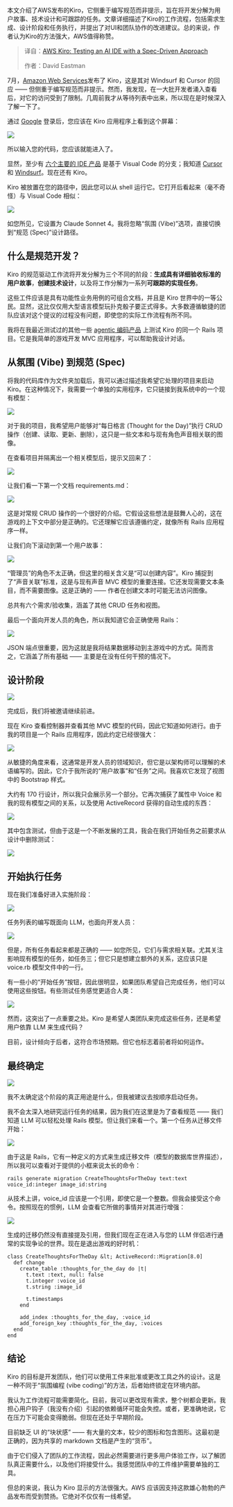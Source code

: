 <!--
title: AWS Kiro：用规格驱动方法测试 AI IDE
cover: https://cdn.thenewstack.io/media/2025/09/09235ce3-tandem-x-visuals-fzooxr2auvi-unsplashb.jpg
summary: 本文介绍了AWS发布的Kiro，它侧重于编写规范而非提示，旨在将开发分解为用户故事、技术设计和可跟踪的任务。文章详细描述了Kiro的工作流程，包括需求生成、设计阶段和任务执行，并提出了对UI和团队协作的改进建议。总的来说，作者认为Kiro的方法强大，AWS值得称赞。
-->

本文介绍了AWS发布的Kiro，它侧重于编写规范而非提示，旨在将开发分解为用户故事、技术设计和可跟踪的任务。文章详细描述了Kiro的工作流程，包括需求生成、设计阶段和任务执行，并提出了对UI和团队协作的改进建议。总的来说，作者认为Kiro的方法强大，AWS值得称赞。

> 译自：[AWS Kiro: Testing an AI IDE with a Spec-Driven Approach](https://thenewstack.io/aws-kiro-testing-an-ai-ide-with-a-spec-driven-approach/)
> 
> 作者：David Eastman

7月，[Amazon Web Services](https://aws.amazon.com/?utm_content=inline+mention)发布了 Kiro，这是其对 Windsurf 和 Cursor 的回应 —— 但侧重于编写规范而非提示。然而，我发现，在一大批开发者涌入查看后，对它的访问受到了限制。几周前我才从等待列表中出来，所以现在是时候深入了解一下了。

通过 [Google](https://cloud.google.com/?utm_content=inline+mention) 登录后，您应该在 Kiro 应用程序上看到这个屏幕：

[![](https://cdn.thenewstack.io/media/2025/09/875b3758-image-1024x921.png)](https://cdn.thenewstack.io/media/2025/09/875b3758-image-1024x921.png)

所以输入您的代码，您应该就能进入了。

显然，至少有 [六个主要的 IDE 产品](https://visualstudiomagazine.com/articles/2025/07/21/forked-again-awss-kiro-latest-ai-assistant-based-on-vs-code.aspx) 是基于 Visual Code 的分支；我知道 [Cursor](https://thenewstack.io/using-cursor-ai-as-part-of-your-development-workflow/) 和 [Windsurf](https://thenewstack.io/windsurf-an-agentic-ide-that-thinks-and-codes-with-you/)。现在还有 Kiro。

Kiro 被放置在您的路径中，因此您可以从 shell 运行它。它打开后看起来（毫不奇怪）与 Visual Code 相似：

[![](https://cdn.thenewstack.io/media/2025/09/d076719d-image-1-1024x766.png)](https://cdn.thenewstack.io/media/2025/09/d076719d-image-1-1024x766.png)

如您所见，它设置为 Claude Sonnet 4。我将忽略“氛围 (Vibe)”选项，直接切换到“规范 (Spec)”设计路径。

## 什么是规范开发？

Kiro 的规范驱动工作流将开发分解为三个不同的阶段：**生成具有详细验收标准的用户故事**，**创建技术设计**，以及将工作分解为一系列**可跟踪的实现任务**。

这些工件应该是具有功能性业务用例的可组合文档，并且是 Kiro 世界中的一等公民。显然，这比仅仅用大型语言模型玩扑克骰子要正式得多。大多数遵循敏捷的团队应该对这个提议的过程没有问题，即使您的实际工作流程有所不同。

我将在我最近测试过的其他一些 [agentic 编码产品](https://thenewstack.io/developer-walk-through-of-auggie-cli-an-agentic-terminal-app/) 上测试 Kiro 的同一个 Rails 项目。它是我简单的游戏开发 MVC 应用程序，可以帮助我设计对话。

## 从氛围 (Vibe) 到规范 (Spec)

将我的代码库作为文件夹加载后，我可以通过描述我希望它处理的项目来启动 Kiro。在这种情况下，我需要一个单独的实用程序，它只链接到我系统中的一个现有模型：

[![](https://cdn.thenewstack.io/media/2025/09/b5b5c1b1-image-2.png)](https://cdn.thenewstack.io/media/2025/09/b5b5c1b1-image-2.png)

对于我的项目，我希望用户能够对“每日格言 (Thought for the Day)”执行 CRUD 操作（创建、读取、更新、删除），这只是一些文本和与现有角色声音相关联的图像。

在查看项目并隔离出一个相关模型后，提示又回来了：

[![](https://cdn.thenewstack.io/media/2025/09/5ecee2c1-image-3-600x1024.png)](https://cdn.thenewstack.io/media/2025/09/5ecee2c1-image-3-600x1024.png)

让我们看一下第一个文档 requirements.md：

[![](https://cdn.thenewstack.io/media/2025/09/26709886-image-4-1024x279.png)](https://cdn.thenewstack.io/media/2025/09/26709886-image-4-1024x279.png)

这是对常规 CRUD 操作的一个很好的介绍。它假设这些想法是鼓舞人心的，这在游戏的上下文中部分是正确的。它还理解它应该遵循约定，就像所有 Rails 应用程序一样。

让我们向下滚动到第一个用户故事：

[![](https://cdn.thenewstack.io/media/2025/09/8cdd2a17-image-5-1024x586.png)](https://cdn.thenewstack.io/media/2025/09/8cdd2a17-image-5-1024x586.png)

“管理员”的角色不太正确，但这里的相关含义是“可以创建内容”。Kiro 捕捉到了“声音关联”标准，这是与现有声音 MVC 模型的重要连接。它还发现需要文本条目，而不需要图像。这是正确的 —— 作者在创建文本时可能无法访问图像。

总共有六个需求/验收集，涵盖了其他 CRUD 任务和视图。

最后一个面向开发人员的角色，所以我知道它会正确使用 Rails：

[![](https://cdn.thenewstack.io/media/2025/09/05bda1dc-image-6-1024x487.png)](https://cdn.thenewstack.io/media/2025/09/05bda1dc-image-6-1024x487.png)

JSON 端点很重要，因为这就是我将结果数据移动到主游戏中的方式。简而言之，它涵盖了所有基础 —— 主要是在没有任何干预的情况下。

## 设计阶段

[![](https://cdn.thenewstack.io/media/2025/09/64677c1e-image-7.png)](https://cdn.thenewstack.io/media/2025/09/64677c1e-image-7.png)

完成后，我们将被邀请继续前进。

现在 Kiro 查看控制器并查看其他 MVC 模型的代码，因此它知道如何进行。由于我的项目是一个 Rails 应用程序，因此约定已经很强大：

[![](https://cdn.thenewstack.io/media/2025/09/3d3259eb-image-8-1024x772.png)](https://cdn.thenewstack.io/media/2025/09/3d3259eb-image-8-1024x772.png)

从敏捷的角度来看，这通常是开发人员的领域知识，但它是以架构师可以理解的术语编写的。因此，它介于我所说的“用户故事”和“任务”之间。我喜欢它发现了视图中的 Bootstrap 样式。

大约有 170 行设计，所以我只会展示另一个部分。它再次捕获了属性中 Voice 和我的现有模型之间的关系，以及使用 ActiveRecord 获得的自动生成的东西：

[![](https://cdn.thenewstack.io/media/2025/09/4fd11ee2-image-9-1024x315.png)](https://cdn.thenewstack.io/media/2025/09/4fd11ee2-image-9-1024x315.png)

其中包含测试，但由于这是一个不断发展的工具，我会在我们开始任务之前要求从设计中删除测试：

[![](https://cdn.thenewstack.io/media/2025/09/ebdbaa90-image-10.png)](https://cdn.thenewstack.io/media/2025/09/ebdbaa90-image-10.png)

## 开始执行任务

现在我们准备好进入实施阶段：

[![](https://cdn.thenewstack.io/media/2025/09/ba68ae3d-image-11.png)](https://cdn.thenewstack.io/media/2025/09/ba68ae3d-image-11.png)

任务列表的编写既面向 LLM，也面向开发人员：

[![](https://cdn.thenewstack.io/media/2025/09/9af3b7c3-image-12-1024x639.png)](https://cdn.thenewstack.io/media/2025/09/9af3b7c3-image-12-1024x639.png)

但是，所有任务看起来都是正确的 —— 如您所见，它们与需求相关联。尤其关注影响现有模型的任务，如任务三；但它只是想建立额外的关系，这应该只是 voice.rb 模型文件中的一行。

有一些小的“开始任务”按钮，因此很明显，如果团队希望自己完成任务，他们可以使用这些按钮。有些测试任务感觉更适合人类：

[![](https://cdn.thenewstack.io/media/2025/09/91856d91-image-13.png)](https://cdn.thenewstack.io/media/2025/09/91856d91-image-13.png)

然而，这突出了一点重要之处。Kiro 是希望人类团队来完成这些任务，还是希望用户依靠 LLM 来生成代码？

目前，设计倾向于后者，这符合市场预期。但它也标志着前者将如何运作。

## 最终确定

[![](https://cdn.thenewstack.io/media/2025/09/2cb730bd-image-14.png)](https://cdn.thenewstack.io/media/2025/09/2cb730bd-image-14.png)

我不太确定这个阶段的真正用途是什么，但我被建议去按顺序启动任务。

我不会太深入地研究运行任务的结果，因为我们在这里是为了查看规范 —— 我们知道 LLM 可以轻松处理 Rails 模型。但让我们来看一个。第一个任务从迁移文件开始：

[![](https://cdn.thenewstack.io/media/2025/09/b982c14c-image-15.png)](https://cdn.thenewstack.io/media/2025/09/b982c14c-image-15.png)

由于这是 Rails，它有一种定义的方式来生成迁移文件（模型的数据库世界描述），所以我可以查看对于提供的小框来说太长的命令：

`rails generate migration CreateThoughtsForTheDay text:text voice_id:integer image_id:string`

从技术上讲，voice\_id 应该是一个引用，即使它是一个整数。但我会接受这个命令。按照现在的惯例，LLM 会查看它所做的事情并对其进行增强：

[![](https://cdn.thenewstack.io/media/2025/09/8f3a18a7-image-16.png)](https://cdn.thenewstack.io/media/2025/09/8f3a18a7-image-16.png)

生成的迁移仍然没有直接提及引用，但我们现在正在进入与您的 LLM 伴侣进行通常的实现争论的世界。现在是退出游戏的好时机：

```
class CreateThoughtsForTheDay &lt; ActiveRecord::Migration[8.0]
  def change
    create_table :thoughts_for_the_day do |t|
      t.text :text, null: false
      t.integer :voice_id
      t.string :image_id

      t.timestamps
    end

    add_index :thoughts_for_the_day, :voice_id
    add_foreign_key :thoughts_for_the_day, :voices
  end
end
```

## 结论

Kiro 的目标是开发团队，他们可以使用工件来批准或更改工具之外的设计。这是一种不同于“氛围编程 (vibe coding)”的方法，后者始终锁定在环境内部。

我认为工作流程可能需要简化。目前，我可以更改现有需求，整个树都会更新。我担心用户钩子（我没有介绍）引起的依赖循环可能会失控。或者，更准确地说，它在压力下可能会变得脆弱。但现在还处于早期阶段。

目前缺乏 UI 的“块状感” —— 有大量的文本，较少的图标和包含图形。这最初是正确的，因为共享的 markdown 文档是产生的“货币”。

由于它们侵入了团队的工作流程，因此必然需要进行更多用户体验工作，以了解团队真正需要什么，以及他们将接受什么。我感觉团队中的工件维护需要单独的工具。

但总的来说，我认为 Kiro 显示的方法很强大。AWS 应该因支持这款雄心勃勃的产品发布而受到赞扬。它绝对不仅仅有一线希望。
